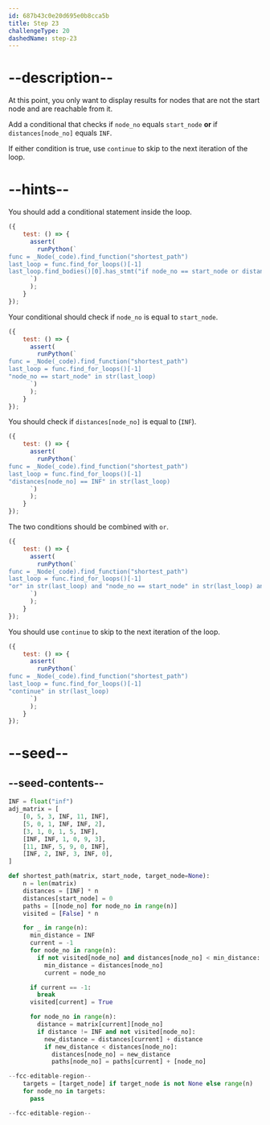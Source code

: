 ```yaml
---
id: 687b43c0e20d695e0b8cca5b
title: Step 23
challengeType: 20
dashedName: step-23
---
```


# --description--

At this point, you only want to display results for nodes that are not the start node and are reachable from it.

Add a conditional that checks if `node_no` equals `start_node` **or** if `distances[node_no]` equals `INF`.

If either condition is true, use `continue` to skip to the next iteration of the loop.

# --hints--

You should add a conditional statement inside the loop.

```js
({
    test: () => {
      assert(
        runPython(`
func = _Node(_code).find_function("shortest_path")
last_loop = func.find_for_loops()[-1]
last_loop.find_bodies()[0].has_stmt("if node_no == start_node or distances[node_no] == INF: continue")
      `)
      );
    }
});
```

Your conditional should check if `node_no` is equal to `start_node`.

```js
({
    test: () => {
      assert(
        runPython(`
func = _Node(_code).find_function("shortest_path")
last_loop = func.find_for_loops()[-1]
"node_no == start_node" in str(last_loop)
      `)
      );
    }
});
```

You should check if `distances[node_no]` is equal to (`INF`).

```js
({
    test: () => {
      assert(
        runPython(`
func = _Node(_code).find_function("shortest_path")
last_loop = func.find_for_loops()[-1]
"distances[node_no] == INF" in str(last_loop)
      `)
      );
    }
});
```

The two conditions should be combined with `or`.

```js
({
    test: () => {
      assert(
        runPython(`
func = _Node(_code).find_function("shortest_path")
last_loop = func.find_for_loops()[-1]
"or" in str(last_loop) and "node_no == start_node" in str(last_loop) and "distances[node_no] == INF" in str(last_loop)
      `)
      );
    }
});
```

You should use `continue` to skip to the next iteration of the loop.

```js
({
    test: () => {
      assert(
        runPython(`
func = _Node(_code).find_function("shortest_path")
last_loop = func.find_for_loops()[-1]
"continue" in str(last_loop)
      `)
      );
    }
});
```

# --seed--

## --seed-contents--

```py
INF = float("inf")
adj_matrix = [
    [0, 5, 3, INF, 11, INF],
    [5, 0, 1, INF, INF, 2],
    [3, 1, 0, 1, 5, INF],
    [INF, INF, 1, 0, 9, 3],
    [11, INF, 5, 9, 0, INF],
    [INF, 2, INF, 3, INF, 0],
]

def shortest_path(matrix, start_node, target_node=None):
    n = len(matrix)
    distances = [INF] * n
    distances[start_node] = 0
    paths = [[node_no] for node_no in range(n)]
    visited = [False] * n

    for _ in range(n):
      min_distance = INF
      current = -1
      for node_no in range(n):
        if not visited[node_no] and distances[node_no] < min_distance:
          min_distance = distances[node_no]
          current = node_no

      if current == -1:
        break
      visited[current] = True

      for node_no in range(n):
        distance = matrix[current][node_no]
        if distance != INF and not visited[node_no]:
          new_distance = distances[current] + distance
          if new_distance < distances[node_no]:
            distances[node_no] = new_distance
            paths[node_no] = paths[current] + [node_no]

--fcc-editable-region--
    targets = [target_node] if target_node is not None else range(n)
    for node_no in targets:
      pass

--fcc-editable-region--
```
